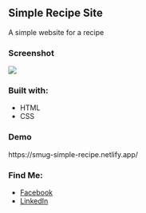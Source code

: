 <h2>Simple Recipe Site</h2>
A simple website for a recipe

<h3>Screenshot</h3>
<img src="https://github.com/user-attachments/assets/be129265-0147-4b15-a644-90e2c32cd2ab">

<h3>Built with:</h3>
<ul>
  <li>HTML</li>
  <li>CSS</li>
</ul>

<h3>Demo</h3>
https://smug-simple-recipe.netlify.app/

<h3>Find Me:</h3>
<ul>
  <li><a href="https://www.facebook.com/smugsolutions/">Facebook</a></li>
  <li><a href="https://www.linkedin.com/in/onwell-masaraure-b14200130/">LinkedIn</a></li>
</ul>

